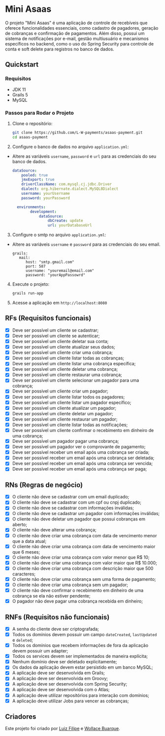 # Mini Asaas

O projeto "Mini Asaas" é uma aplicação de controle de recebíveis que oferece funcionalidades essenciais, como cadastro 
de pagadores, geração de cobranças e confirmação de pagamentos. Além disso, possui um sistema de notificações por e-mail,
gestão multiusuário e mecanismos específicos no backend, como o uso do Spring Security para controle de conta e soft
delete para registros no banco de dados.

## Quickstart

### Requisitos

- JDK 11
- Grails 5
- MySQL

### Passos para Rodar o Projeto

1. Clone o repositório:

    ```sh
    git clone https://github.com/L-W-payments/asaas-payment.git
    cd asaas-payment
    ```

2. Configure o banco de dados no arquivo `application.yml`:

- Altere as variáveis `username`, `password` e `url` para as credenciais do seu banco de dados.

    ```yaml
    dataSource:
        pooled: true
        jmxExport: true
        driverClassName: com.mysql.cj.jdbc.Driver
        dialect: org.hibernate.dialect.MySQL8Dialect
        username: yourUsername
        password: yourPassword
    
      environments:
            development:
                dataSource:
                    dbCreate: update
                    url: yourDatabaseUrl
    ```
   
3. Configure o smtp no arquivo `application.yml`:

- Altere as variáveis `username` e `password` para as credenciais do seu email.

    ```ymal
    grails:
       mail:
          host: "smtp.gmail.com"
          port: 587
          username: "youremail@email.com"
          password: "yourAppPassowrd"
    ```

4. Execute o projeto:

    ```sh
    grails run-app
    ```

5. Acesse a aplicação em `http://localhost:8080`

## RFs (Requisitos funcionais)

- [x] Deve ser possível um cliente se cadastrar;
- [x] Deve ser possível um cliente se autenticar;
- [x] Deve ser possível um cliente deletar sua conta;
- [x] Deve ser possível um cliente atualizar seus dados;
- [x] Deve ser possível um cliente criar uma cobrança;
- [x] Deve ser possível um cliente listar todas as cobranças;
- [x] Deve ser possível um cliente listar uma cobrança específica;
- [x] Deve ser possível um cliente deletar uma cobrança;
- [x] Deve ser possível um cliente restaurar uma cobrança;
- [x] Deve ser possível um cliente selecionar um pagador para uma cobrança;
- [x] Deve ser possível um cliente criar um pagador;
- [x] Deve ser possível um cliente listar todos os pagadores;
- [x] Deve ser possível um cliente listar um pagador específico;
- [x] Deve ser possível um cliente atualizar um pagador;
- [x] Deve ser possível um cliente deletar um pagador;
- [x] Deve ser possível um cliente restaurar um pagador;
- [x] Deve ser possível um cliente listar todas as notificações;
- [x] Deve ser possível um cliente confirmar o recebimento em dinheiro de uma cobrança;
- [x] Deve ser possível um pagador pagar uma cobrança;
- [x] Deve ser possível um pagador ver o comprovante de pagamento;
- [x] Deve ser possível receber um email após uma cobrança ser criada;
- [x] Deve ser possível receber um email após uma cobrança ser deletada;
- [x] Deve ser possível receber um email após uma cobrança ser vencida;
- [x] Deve ser possível receber um email após uma cobrança ser paga;

## RNs (Regras de negócio)

- [x] O cliente não deve se cadastrar com um email duplicado;
- [x] O cliente não deve se cadastrar com um cpf ou cnpj duplicado;
- [x] O cliente não deve se cadastrar com informações inválidas;
- [x] O cliente não deve se cadastrar um pagador com informações inválidas;
- [x] O cliente não deve deletar um pagador que possui cobranças em aberto;
- [x] O cliente não deve alterar uma cobrança;
- [x] O cliente não deve criar uma cobrança com data de vencimento menor que a data atual;
- [x] O cliente não deve criar uma cobrança com data de vencimento maior que 6 meses;
- [x] O cliente não deve criar uma cobrança com valor menor que R$ 10;
- [x] O cliente não deve criar uma cobrança com valor maior que R$ 10.000;
- [x] O cliente não deve criar uma cobrança com descrição maior que 500 caracteres;
- [x] O cliente não deve criar uma cobrança sem uma forma de pagamento;
- [x] O cliente não deve criar uma cobrança sem um pagador;
- [x] O cliente não deve confirmar o recebimento em dinheiro de uma cobrança se ela não estiver pendente;
- [x] O pagador não deve pagar uma cobrança recebida em dinheiro;

## RNFs (Requisitos não funcionais)

- [x] A senha do cliente deve ser criptografada;
- [x] Todos os domínios devem possuir um campo `dateCreated`, `lastUpdated` e `deleted`;
- [x] Todos os domínios que recebem informações de fora da aplicação devem possuir um adapter;
- [x] Todos os services devem ser implementados de maneira explícita;
- [x] Nenhum domínio deve ser deletado explicitamente;
- [x] Os dados da aplicação devem estar persistido em um banco MySQL;
- [x] A aplicação deve ser desenvolvida em Grails;
- [x] A aplicação deve ser desenvolvida em Groovy;
- [x] A aplicação deve ser desenvolvida com Spring Security;
- [x] A aplicação deve ser desenvolvida com o Atlas;
- [x] A aplicação deve utilizar repositórios para interação com domínios;
- [x] A aplicação deve utilizar Jobs para vencer as cobranças;

## Criadores
Este projeto foi criado por [Luiz Filipe](https://github.com/luizfiliperm) e [Wollace Buarque](https://github.com/Wollace-Buarque).